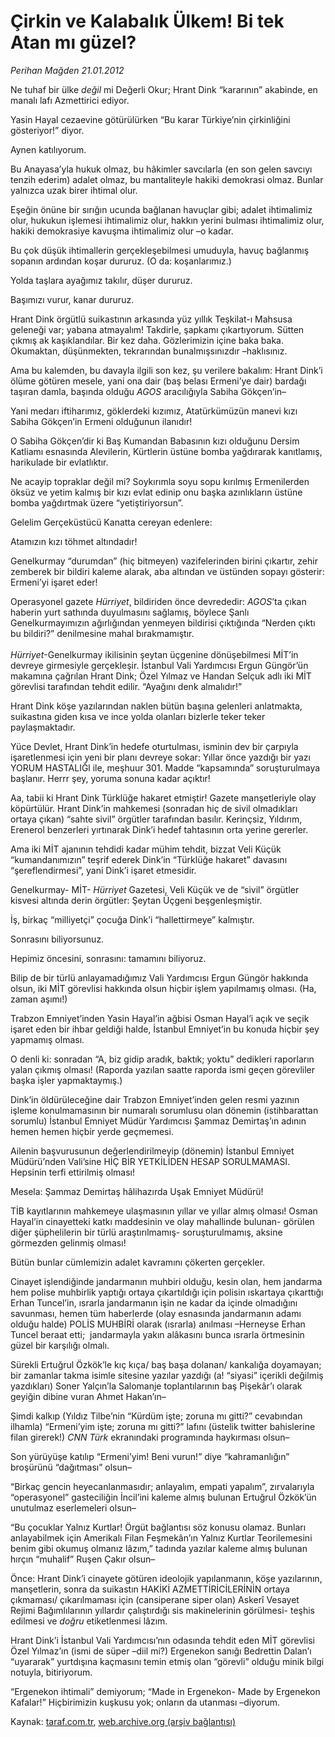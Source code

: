 # Çirkin ve Kalabalık Ülkem! Bi tek Atan mı güzel?

*Perihan Mağden 21.01.2012*

<div class="yazi"><p>Ne tuhaf bir ülke <i>değil</i> mi Değerli Okur; Hrant Dink “kararının” akabinde, en manalı lafı Azmettirici ediyor.</p>
<p>Yasin Hayal cezaevine götürülürken “Bu karar Türkiye’nin çirkinliğini gösteriyor!” diyor. </p>
<p>Aynen katılıyorum.</p>
<p>Bu Anayasa’yla hukuk olmaz, bu hâkimler savcılarla (en son gelen savcıyı tenzih ederim) adalet olmaz, bu mantaliteyle hakiki demokrasi olmaz. Bunlar yalnızca uzak birer ihtimal olur.</p>
<p>Eşeğin önüne bir sırığın ucunda bağlanan havuçlar gibi; adalet ihtimalimiz olur, hukukun işlemesi ihtimalimiz olur, hakkın yerini bulması ihtimalimiz olur, hakiki demokrasiye kavuşma ihtimalimiz olur –o kadar. </p>
<p>Bu çok düşük ihtimallerin gerçekleşebilmesi umuduyla, havuç bağlanmış sopanın ardından koşar dururuz. (O da: koşanlarımız.)</p>
<p>Yolda taşlara ayağımız takılır, düşer dururuz.</p>
<p>Başımızı vurur, kanar dururuz.</p>
<p>Hrant Dink örgütlü suikastının arkasında yüz yıllık Teşkilat-ı Mahsusa geleneği var; yabana atmayalım! Takdirle, şapkamı çıkartıyorum. Sütten çıkmış ak kaşıklandılar. Bir kez daha. Gözlerimizin içine baka baka. Okumaktan, düşünmekten, tekrarından bunalmışsınızdır –haklısınız.</p>
<p>Ama bu kalemden, bu davayla ilgili son kez, şu verilere bakalım: Hrant Dink’i ölüme götüren mesele, yani ona dair (baş belası Ermeni’ye dair) bardağı taşıran damla, başında olduğu <i>A</i><i>GOS</i> aracılığıyla Sabiha Gökçen’in–</p>
<p>Yani medarı iftiharımız, göklerdeki kızımız, Atatürkümüzün manevi kızı Sabiha Gökçen’in Ermeni olduğunun ilanıdır!</p>
<p>O Sabiha Gökçen’dir ki Baş Kumandan Babasının kızı olduğunu Dersim Katliamı esnasında Alevilerin, Kürtlerin üstüne bomba yağdırarak kanıtlamış, harikulade bir evlatlıktır.</p>
<p>Ne acayip topraklar değil mi? Soykırımla soyu sopu kırılmış Ermenilerden öksüz ve yetim kalmış bir kızı evlat edinip onu başka azınlıkların üstüne bomba yağdırtmak üzere “yetiştiriyorsun”.</p>
<p>Gelelim Gerçeküstücü Kanatta cereyan edenlere:</p>
<p>Atamızın kızı töhmet altındadır!</p>
<p>Genelkurmay “durumdan” (hiç bitmeyen) vazifelerinden birini çıkartır, zehir zemberek bir bildiri kaleme alarak, aba altından ve üstünden sopayı gösterir: Ermeni’yi işaret eder!</p>
<p>Operasyonel gazete <i>Hürriyet</i>, bildiriden önce devrededir: <i>A</i><i>GOS</i>’ta çıkan haberin yurt sathında duyulmasını sağlamış, böylece Şanlı Genelkurmayımızın ağırlığından yenmeyen bildirisi çıktığında “Nerden çıktı bu bildiri?” denilmesine mahal bırakmamıştır.<br/><br/><i>Hürriyet</i>-Genelkurmay ikilisinin şeytan üçgenine dönüşebilmesi MİT’in devreye girmesiyle gerçekleşir. İstanbul Vali Yardımcısı Ergun Güngör’ün makamına çağrılan Hrant Dink; Özel Yılmaz ve Handan Selçuk adlı iki MİT görevlisi tarafından tehdit edilir. “Ayağını denk almalıdır!”</p>
<p>Hrant Dink köşe yazılarından naklen bütün başına gelenleri anlatmakta, suikastına giden kısa ve ince yolda olanları bizlerle teker teker paylaşmaktadır.</p>
<p>Yüce Devlet, Hrant Dink’in hedefe oturtulması, isminin dev bir çarpıyla işaretlenmesi için yeni bir planı devreye sokar: Yıllar önce yazdığı bir yazı YORUM HASTALIĞl ile, meşhuur 301. Madde “kapsamında” soruşturulmaya başlanır. Herrr şey, yoruma sonuna kadar açıktır!</p>
<p>Aa, tabii ki Hrant Dink Türklüğe hakaret etmiştir! Gazete manşetleriyle olay köpürtülür. Hrant Dink’in mahkemesi (sonradan hiç de sivil olmadıkları ortaya çıkan) “sahte sivil” örgütler tarafından basılır. Kerinçsiz, Yıldırım, Erenerol benzerleri yırtınarak Dink’i hedef tahtasının orta yerine gererler.</p>
<p>Ama iki MİT ajanının tehdidi kadar mühim tehdit, bizzat Veli Küçük “kumandanımızın” teşrif ederek Dink’in “Türklüğe hakaret” davasını “şereflendirmesi”, yani Dink’i işaret etmesidir.</p>
<p>Genelkurmay- MİT- <i>Hürriyet</i> Gazetesi, Veli Küçük ve de “sivil” örgütler kisvesi altında derin örgütler: Şeytan Üçgeni beşgenleşmiştir.</p>
<p>İş, birkaç “milliyetçi” çocuğa Dink’i “hallettirmeye” kalmıştır.</p>
<p>Sonrasını biliyorsunuz.</p>
<p>Hepimiz öncesini, sonrasını: tamamını biliyoruz.</p>
<p>Bilip de bir türlü anlayamadığımız Vali Yardımcısı Ergun Güngör hakkında olsun, iki MİT görevlisi hakkında olsun hiçbir işlem yapılmamış olması. (Ha, zaman aşımı!)</p>
<p>Trabzon Emniyet’inden Yasin Hayal’in ağbisi Osman Hayal’i açık ve seçik işaret eden bir ihbar geldiği halde, İstanbul Emniyet’in bu konuda hiçbir şey yapmamış olması.</p>
<p>O denli ki: sonradan “A, biz gidip aradık, baktık; yoktu” dedikleri raporların yalan çıkmış olması! (Raporda yazılan saatte raporda ismi geçen görevliler başka işler yapmaktaymış.)</p>
<p>Dink’in öldürüleceğine dair Trabzon Emniyet’inden gelen resmi yazının işleme konulmamasının bir numaralı sorumlusu olan dönemin (istihbarattan sorumlu) İstanbul Emniyet Müdür Yardımcısı Şammaz Demirtaş’ın adının hemen hemen hiçbir yerde geçmemesi.</p>
<p>Ailenin başvurusunun değerlendirilmeyip (dönemin) İstanbul Emniyet Müdürü’nden Vali’sine HİÇ BİR YETKİLİDEN HESAP SORULMAMASI. Hepsinin terfi ettirilmiş olması!</p>
<p>Mesela: Şammaz Demirtaş hâlihazırda Uşak Emniyet Müdürü!</p>
<p>TİB kayıtlarının mahkemeye ulaşmasının yıllar ve yıllar almış olması! Osman Hayal’in cinayetteki katkı maddesinin ve olay mahallinde bulunan- görülen diğer şüphelilerin bir türlü araştırılmamış- soruşturulmamış, aksine görmezden gelinmiş olması!</p>
<p>Bütün bunlar cümlemizin adalet kavramını çökerten gerçekler.</p>
<p>Cinayet işlendiğinde jandarmanın muhbiri olduğu, kesin olan, hem jandarma hem polise muhbirlik yaptığı ortaya çıkartıldığı için polisin ıskartaya çıkarttığı Erhan Tuncel’in, ısrarla jandarmanın işin ne kadar da içinde olmadığını savunması, hemen tüm haberlerde (olay esnasında jandarmanın adamı olduğu halde) POLİS MUHBİRİ olarak (ısrarla) anılması –Herneyse Erhan Tuncel beraat etti;  jandarmayla yakın alâkasını bunca ısrarla örtmesinin güzel bir karşılığı olmalı.</p>
<p>Sürekli Ertuğrul Özkök’le kıç kıça/ baş başa dolanan/ kankalığa doyamayan; bir zamanlar takma isimle sitesine yazılar yazdığı (a! “siyasi” içerikli değilmiş yazdıkları) Soner Yalçın’la Salomanje toplantılarının baş Pişekâr’ı olarak geyiğin dibine vuran Ahmet Hakan’ın–</p>
<p>Şimdi kalkıp (Yıldız Tilbe’nin “Kürdüm işte; zoruna mı gitti?” cevabından ilhamla) “Ermeni’yim işte; zoruna mı gitti?” lafını (üstelik twitter bahislerine filan girerek!) <i>CNN Türk</i> ekranındaki programında haykırması olsun–</p>
<p>Son yürüyüşe katılıp “Ermeni’yim! Beni vurun!” diye “kahramanlığın” broşürünü “dağıtması” olsun–</p>
<p>“Birkaç gencin heyecanlanmasıdır; anlayalım, empati yapalım”, zırvalarıyla “operasyonel” gasteciliğin İncil’ini kaleme almış bulunan Ertuğrul Özkök’ün unutulmaz eserlemeleri olsun–</p>
<p>“Bu çocuklar Yalnız Kurtlar! Örgüt bağlantısı söz konusu olamaz. Bunları anlayabilmek için Amerikalı Filan Feşmekân’ın Yalnız Kurtlar Teorilemesini benim gibi okumuş olmanız lâzım,” tadında yazılar kaleme almış bulunan hırçın “muhalif” Ruşen Çakır olsun–</p>
<p>Önce: Hrant Dink’i cinayete götüren ideolojik yapılanmanın, köşe yazılarının, manşetlerin, sonra da suikastın HAKİKİ AZMETTİRİCİLERİNİN ortaya çıkmaması/ çıkarılmaması için (cansiperane siper olan) Askerî Vesayet Rejimi Bağımlılarının yıllardır çalıştırdığı sis makinelerinin görülmesi- teşhis edilmesi ve <i>doğru</i> etiketlenmesi lâzım.</p>
<p>Hrant Dink’i İstanbul Vali Yardımcısı’nın odasında tehdit eden MİT görevlisi Özel Yılmaz’ın (ismi de süper –diil mi?) Ergenekon sanığı Bedrettin Dalan’ı “uyararak” yurtdışına kaçmasını temin etmiş olan “görevli” olduğu minik bilgi notuyla, bitiriyorum.</p>
<p>“Ergenekon ihtimali” demiyorum; “Made in Ergenekon- Made by Ergenekon Kafalar!” Hiçbirimizin kuşkusu yok; onların da utanması –diyorum.</p>
</div>

Kaynak: [taraf.com.tr](http://www.taraf.com.tr/perihan-magden/makale-cirkin-ve-kalabalik-ulkem-bi-tek-atan-mi-guzel.htm), [web.archive.org (arşiv bağlantısı)](http://web.archive.org/web/20131107142742/http://www.taraf.com.tr/perihan-magden/makale-cirkin-ve-kalabalik-ulkem-bi-tek-atan-mi-guzel.htm)
